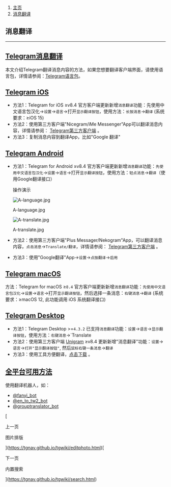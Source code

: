 1.  [主页](https://tgnav.github.io/tgwiki/)
2.  [消息翻译](https://tgnav.github.io/tgwiki/translate.html)

## 消息翻译

* * *

## [Telegram消息翻译](#telegram消息翻译)

本文介绍Telegram翻译消息内容的方法，如果您想要翻译客户端界面，请使用语言包，详情请参阅：[Telegram语言包](https://tgnav.github.io/tgwiki/language)。

## [Telegram iOS](#telegram-ios)

+   方法1：Telegram for iOS ≥v8.4 官方客户端更新新增`消息翻译`功能：先使用中文语言包汉化->`设置`\->`语言`\->打开`显示翻译按钮`，使用方法：`长按消息`\->`翻译` (系统要求：≥iOS 15)
+   方法2：使用第三方客户端"Nicegram/iMe Messenger"App可以翻译消息内容，详情请参阅： [Telegram第三方客户端](https://tgnav.github.io/tgwiki/thirdparty) 。
+   方法3：复制消息内容到翻译App，比如"Google 翻译"

## [Telegram Android](#telegram-android)

+   方法1：Telegram for Android ≥v8.4 官方客户端更新新增`消息翻译`功能：`先使用中文语言包汉化`\->`设置`\->`语言`\->打开`显示翻译按钮`，使用方法：`轻点消息`\->`翻译`（使用Google翻译接口）
    
    操作演示
    
    ![A-language.jpg](https://cdn.jsdelivr.net/gh/tgwiki/images/A/language.jpg)
    
    A-language.jpg
    
    ![A-translate.jpg](https://cdn.jsdelivr.net/gh/tgwiki/images/A/translate.jpg)
    
    A-translate.jpg
    
+   方法2：使用第三方客户端"Plus Messager/Nekogram"App，可以翻译消息内容，`点击消息`\->`Translate/翻译`，详情请参阅： [Telegram第三方客户端](https://tgnav.github.io/tgwiki/thirdparty) 。
    
+   方法3：使用"Google翻译"App->`设置`\->`点按翻译`\->`启用`
    

## [Telegram macOS](#telegram-macos)

方法：Telegram for macOS ≥`8.4` 官方客户端更新新增`消息翻译`功能：`先使用中文语言包汉化`\->`设置`\->`语言`\->打开`显示翻译按钮`，然后选择一条消息：`右键消息`\->`翻译` (系统要求：≥macOS 12, 此功能调用 iOS 系统翻译接口)

## [Telegram Desktop](#telegram-desktop)

+   方法1：Telegram Desktop >=`4.3.2` 已支持`消息翻译`功能：`设置`\->`语言`\->`显示翻译按钮`，使用方法：`右键消息`\->\`Translate
+   方法2：使用第三方客户端 [Unigram](https://www.microsoft.com/store/apps/9n97zckpd60q) ≥v8.4 更新新增"消息翻译"功能：`设置`\->`语言`\->`打开"显示翻译按钮"`, 然后`鼠标右键一条消息`\->`翻译`
+   方法3：使用工具方便翻译，[点击下载](https://github.com/zu1k/translator/releases) 。

## [全平台可用方法](#全平台可用方法)

使用翻译机器人，如：

+   [@fanyi\_bot](https://t.me/fanyi_bot)
+   [@en\_to\_tw2\_bot](https://t.me/en_to_tw2_bot)
+   [@grouptranslator\_bot](https://t.me/grouptranslator_bot)

[

上一页

图片排版

](https://tgnav.github.io/tgwiki/editphoto.html)[

下一页

内置搜索

](https://tgnav.github.io/tgwiki/search.html)